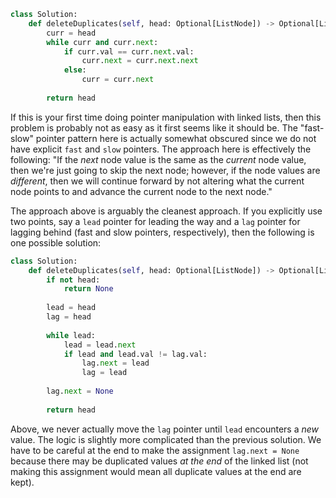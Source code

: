 ```python
class Solution:
    def deleteDuplicates(self, head: Optional[ListNode]) -> Optional[ListNode]:
        curr = head
        while curr and curr.next:
            if curr.val == curr.next.val:
                curr.next = curr.next.next
            else:
                curr = curr.next
                
        return head
```

If this is your first time doing pointer manipulation with linked lists, then this problem is probably not as easy as it first seems like it should be. The "fast-slow" pointer pattern here is actually somewhat obscured since we do not have explicit `fast` and `slow` pointers. The approach here is effectively the following: "If the *next* node value is the same as the *current* node value, then we're just going to skip the next node; however, if the node values are *different*, then we will continue forward by not altering what the current node points to and advance the current node to the next node."

The approach above is arguably the cleanest approach. If you explicitly use two points, say a `lead` pointer for leading the way and a `lag` pointer for lagging behind (fast and slow pointers, respectively), then the following is one possible solution:

```python
class Solution:
    def deleteDuplicates(self, head: Optional[ListNode]) -> Optional[ListNode]:
        if not head:
            return None
        
        lead = head
        lag = head
        
        while lead:
            lead = lead.next
            if lead and lead.val != lag.val:
                lag.next = lead
                lag = lead
                
        lag.next = None
                
        return head
```

Above, we never actually move the `lag` pointer until `lead` encounters a *new* value. The logic is slightly more complicated than the previous solution. We have to be careful at the end to make the assignment `lag.next = None` because there may be duplicated values *at the end* of the linked list (not making this assignment would mean all duplicate values at the end are kept).